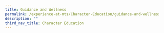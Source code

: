 ```yaml
---
title: Guidance and Wellness
permalink: /experience-at-mts/Character-Education/guidance-and-wellness
description: ""
third_nav_title: Character Education
---
```

